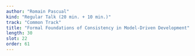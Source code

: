 ```yaml
---
author: "Romain Pascual"
kind: "Regular Talk (20 min. + 10 min.)"
track: "Common Track"
title: "Formal Foundations of Consistency in Model-Driven Development"
length: 30
slot: 22
order: 61
---
```


